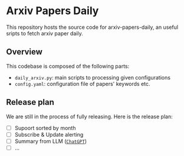 
# Arxiv Papers Daily

This repository hosts the source code for arxiv-papers-daily, an useful sripts to fetch arxiv paper daily. 

## Overview

This codebase is composed of the following parts:

- `daily_arxiv.py`: main scripts to processing given configurations
- `config.yaml`: configuration file of papers' keywords etc.

## Release plan

 We are still in the process of fully releasing. Here is the release plan:

- [ ] Supoort sorted by month
- [ ] Subscribe & Update alerting
- [ ] Summary from LLM ([`ChatGPT`](https://chat.openai.com/chat))
- [ ] ...
